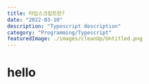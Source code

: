 ```yaml
---
title: 타입스크립트란?
date: "2022-03-10"
description: "Typescript description"
category: "Programming/Typescript"
featuredImage: ./images/cleanUp/Untitled.png
---
```


# hello
